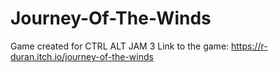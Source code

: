 # Journey-Of-The-Winds
Game created for CTRL ALT JAM 3
Link to the game: https://r-duran.itch.io/journey-of-the-winds
